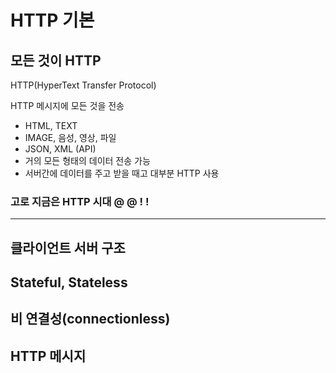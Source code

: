 # HTTP 기본

## 모든 것이 HTTP
HTTP(HyperText Transfer Protocol)

HTTP 메시지에 모든 것을 전송
- HTML, TEXT
- IMAGE, 음성, 영상, 파일
- JSON, XML (API)
- 거의 모든 형태의 데이터 전송 가능
- 서버간에 데이터를 주고 받을 때고 대부분 HTTP 사용
### 고로 지금은 HTTP 시대 @ @ ! !

-------------------------------------------


## 클라이언트 서버 구조
## Stateful, Stateless
## 비 연결성(connectionless)
## HTTP 메시지